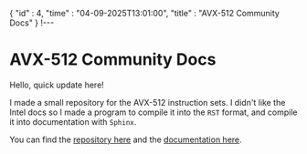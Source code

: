{
  "id" : 4,
  "time" : "04-09-2025T13:01:00",
  "title" : "AVX-512 Community Docs"
} 
!---
# AVX-512 Community Docs

Hello, quick update here!

I made a small repository for the AVX-512 instruction sets. I didn't like the Intel docs so I made a program to compile it into the `RST` format, and compile it into documentation with `Sphinx`.

You can find the [repository here](https://github.com/albassort/AVX-512-reST-community-docs) and the [documentation here](https://albassort.github.io/AVX-512-reST-community-docs/).

